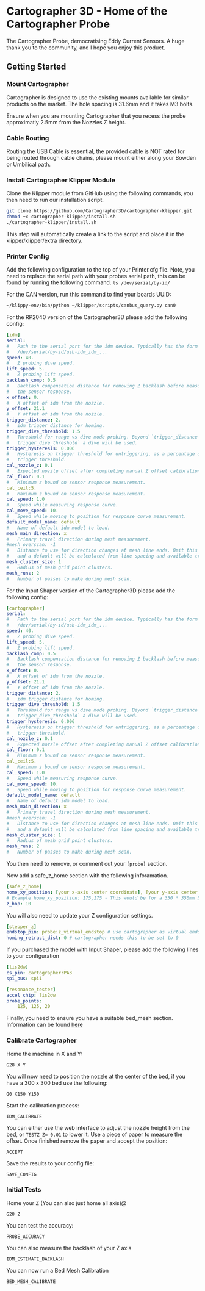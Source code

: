 # Cartographer 3D - Home of the Cartographer Probe
The Cartographer Probe, democratising Eddy Current Sensors. A huge thank you to the community, and I hope you enjoy this product. 

## Getting Started


### Mount Cartographer
Cartographer is designed to use the existing mounts available for similar products on the market. The hole spacing is 31.6mm and it takes M3 bolts. 

Ensure when you are mounting Cartographer that you recess the probe approximatly 2.5mm from the Nozzles Z height. 

### Cable Routing
Routing the USB Cable is essential, the provided cable is NOT rated for being routed through cable chains, please mount either along your Bowden or Umbilical path. 

### Install Cartographer Klipper Module 
Clone the Klipper module from GitHub using the following commands, you then need to run our installation script. 

```bash
git clone https://github.com/Cartographer3D/cartographer-klipper.git
chmod +x cartographer-klipper/install.sh
./cartographer-klipper/install.sh
```
This step will automatically create a link to the script and place it in the klipper/klipper/extra directory.

### Printer Config

Add the following configuration to the top of your Printer.cfg file. Note, you need to replace the serial path with your probes serial path, this can be found by running the following command. 
`ls /dev/serial/by-id/`

For the CAN version, run this command to find your boards UUID:
```bash
~/klippy-env/bin/python ~/klipper/scripts/canbus_query.py can0
```


For the RP2040 version of the Cartographer3D please add the following config:

```yaml
[idm]
serial:
#   Path to the serial port for the idm device. Typically has the form
#   /dev/serial/by-id/usb-idm_idm_...
speed: 40.
#   Z probing dive speed.
lift_speed: 5.
#   Z probing lift speed.
backlash_comp: 0.5
#   Backlash compensation distance for removing Z backlash before measuring
#   the sensor response.
x_offset: 0.
#   X offset of idm from the nozzle.
y_offset: 21.1
#   Y offset of idm from the nozzle.
trigger_distance: 2.
#   idm trigger distance for homing.
trigger_dive_threshold: 1.5
#   Threshold for range vs dive mode probing. Beyond `trigger_distance +
#   trigger_dive_threshold` a dive will be used.
trigger_hysteresis: 0.006
#   Hysteresis on trigger threshold for untriggering, as a percentage of the
#   trigger threshold.
cal_nozzle_z: 0.1
#   Expected nozzle offset after completing manual Z offset calibration.
cal_floor: 0.1
#   Minimum z bound on sensor response measurement.
cal_ceil:5.
#   Maximum z bound on sensor response measurement.
cal_speed: 1.0
#   Speed while measuring response curve.
cal_move_speed: 10.
#   Speed while moving to position for response curve measurement.
default_model_name: default
#   Name of default idm model to load.
mesh_main_direction: x
#   Primary travel direction during mesh measurement.
#mesh_overscan: -1
#   Distance to use for direction changes at mesh line ends. Omit this setting
#   and a default will be calculated from line spacing and available travel.
mesh_cluster_size: 1
#   Radius of mesh grid point clusters.
mesh_runs: 2
#   Number of passes to make during mesh scan.
```

For the Input Shaper version of the Cartographer3D please add the following config:

```yaml
[cartographer]
serial:
#   Path to the serial port for the idm device. Typically has the form
#   /dev/serial/by-id/usb-idm_idm_...
speed: 40.
#   Z probing dive speed.
lift_speed: 5.
#   Z probing lift speed.
backlash_comp: 0.5
#   Backlash compensation distance for removing Z backlash before measuring
#   the sensor response.
x_offset: 0.
#   X offset of idm from the nozzle.
y_offset: 21.1
#   Y offset of idm from the nozzle.
trigger_distance: 2.
#   idm trigger distance for homing.
trigger_dive_threshold: 1.5
#   Threshold for range vs dive mode probing. Beyond `trigger_distance +
#   trigger_dive_threshold` a dive will be used.
trigger_hysteresis: 0.006
#   Hysteresis on trigger threshold for untriggering, as a percentage of the
#   trigger threshold.
cal_nozzle_z: 0.1
#   Expected nozzle offset after completing manual Z offset calibration.
cal_floor: 0.1
#   Minimum z bound on sensor response measurement.
cal_ceil:5.
#   Maximum z bound on sensor response measurement.
cal_speed: 1.0
#   Speed while measuring response curve.
cal_move_speed: 10.
#   Speed while moving to position for response curve measurement.
default_model_name: default
#   Name of default idm model to load.
mesh_main_direction: x
#   Primary travel direction during mesh measurement.
#mesh_overscan: -1
#   Distance to use for direction changes at mesh line ends. Omit this setting
#   and a default will be calculated from line spacing and available travel.
mesh_cluster_size: 1
#   Radius of mesh grid point clusters.
mesh_runs: 2
#   Number of passes to make during mesh scan.
```

You then need to remove, or comment out your `[probe]` section. 

Now add a safe_z_home section with the following inforamation. 

```yaml 
[safe_z_home]
home_xy_position: [your x-axis center coordinate], [your y-axis center coordinate]
# Example home_xy_position: 175,175 - This would be for a 350 * 350mm bed. 
z_hop: 10
```

You will also need to update your Z configuration settings. 

```yaml
[stepper_z]
endstop_pin: probe:z_virtual_endstop # use cartographer as virtual endstop
homing_retract_dist: 0 # cartographer needs this to be set to 0
```

If you purchased the model with Input Shaper, please add the following lines to your configuration
```yaml
[lis2dw]
cs_pin: cartographer:PA3
spi_bus: spi1

[resonance_tester]
accel_chip: lis2dw
probe_points:
    125, 125, 20
```

Finally, you need to ensure you have a suitable bed_mesh section. Information can be found [here](https://www.klipper3d.org/Bed_Mesh.html)

### Calibrate Cartographer

Home the machine in X and Y:
```gcode
G28 X Y
```

You will now need to position the nozzle at the center of the bed, if you have a 300 x 300 bed use the following: 
```gcode
G0 X150 Y150
```

Start the calibration process:
```
IDM_CALIBRATE
```
You can either use the web interface to adjust the nozzle height from the bed, or `TESTZ Z=-0.01` to lower it. Use a piece of paper to measure the offset. Once finished remove the paper and accept the position:
```
ACCEPT
```
Save the results to your config file:
```
SAVE_CONFIG
```
### Initial Tests

Home your Z (You can also just home all axis)@
```
G28 Z
```
You can test the accuracy:
```
PROBE_ACCURACY
```

You can also measure the backlash of your Z axis
```
IDM_ESTIMATE_BACKLASH
```
You can now run a Bed Mesh Calibration 
```
BED_MESH_CALIBRATE
```


